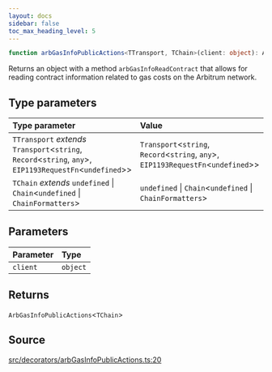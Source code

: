 ```yaml
---
layout: docs
sidebar: false
toc_max_heading_level: 5
---
```


```ts
function arbGasInfoPublicActions<TTransport, TChain>(client: object): ArbGasInfoPublicActions<TChain>
```

Returns an object with a method `arbGasInfoReadContract` that allows for
reading contract information related to gas costs on the Arbitrum network.

## Type parameters

| Type parameter | Value |
| :------ | :------ |
| `TTransport` *extends* `Transport`\<`string`, `Record`\<`string`, `any`\>, `EIP1193RequestFn`\<`undefined`\>\> | `Transport`\<`string`, `Record`\<`string`, `any`\>, `EIP1193RequestFn`\<`undefined`\>\> |
| `TChain` *extends* `undefined` \| `Chain`\<`undefined` \| `ChainFormatters`\> | `undefined` \| `Chain`\<`undefined` \| `ChainFormatters`\> |

## Parameters

| Parameter | Type |
| :------ | :------ |
| `client` | `object` |

## Returns

`ArbGasInfoPublicActions`\<`TChain`\>

## Source

[src/decorators/arbGasInfoPublicActions.ts:20](https://github.com/OffchainLabs/arbitrum-orbit-sdk/blob/cfcbd32d6879cf7817a33b24f062a0fd879ea257/src/decorators/arbGasInfoPublicActions.ts#L20)
